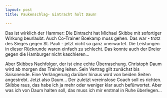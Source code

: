 ```yaml
---
layout: post
title: Paukenschlag- Eintracht holt Daum!

---
```


Das ist wirklich der Hammer: Die Eintracht hat Michael Skibbe mit sofortiger Wirkung beurlaubt. Auch Co-Trainer Boekamp muss gehen. Das war - trotz des Sieges gegen St. Pauli - jetzt nicht so ganz unerwartet. Die Leistungen in dieser Rückrunde waren einfach zu schlecht. Das konnte auch der Dreier gegen die Hamburger nicht kaschieren...

Aber Skibbes Nachfolger, der ist eine echte Überraschung. Christoph Daum wird ab morgen das Training leiten. Sein Vertrag gilt zunächst bis Saisonende. Eine Verlängerung darüber hinaus wird von beiden Seiten angestrebt. Jetzt also Daum... Der zuletzt vereinslose Coach soll es richten. Skibbe raus, das habe ich ja mehr oder weniger klar auch befürwortet. Aber was ich von Daum halten soll, das muss ich mir erstmal in Ruhe überlegen...

